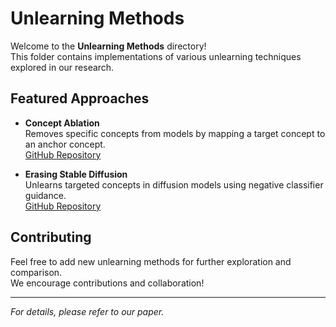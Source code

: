 # Unlearning Methods

Welcome to the **Unlearning Methods** directory!  
This folder contains implementations of various unlearning techniques explored in our research.

## Featured Approaches

- **Concept Ablation**  
    Removes specific concepts from models by mapping a target concept to an anchor concept.  
    [GitHub Repository](https://github.com/nupurkmr9/concept-ablation)

- **Erasing Stable Diffusion**  
    Unlearns targeted concepts in diffusion models using negative classifier guidance.  
    [GitHub Repository](https://github.com/rohitgandikota/erasing)

## Contributing

Feel free to add new unlearning methods for further exploration and comparison.  
We encourage contributions and collaboration!

---
*For details, please refer to our paper.*